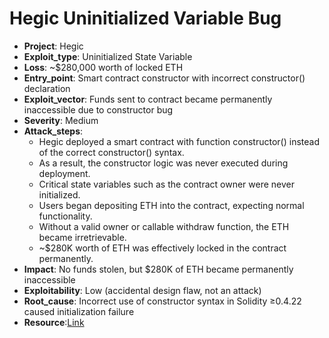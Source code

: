 # Hegic Uninitialized Variable Bug 

- **Project**: Hegic
- **Exploit_type**: Uninitialized State Variable
- **Loss**: ~$280,000 worth of locked ETH 
- **Entry_point**: Smart contract constructor with incorrect constructor() declaration
- **Exploit_vector**: Funds sent to contract became permanently inaccessible due to constructor bug
- **Severity**: Medium
- **Attack_steps**:
    - Hegic deployed a smart contract with function constructor() instead of the correct constructor() syntax.
    - As a result, the constructor logic was never executed during deployment.
    - Critical state variables such as the contract owner were never initialized.
    - Users began depositing ETH into the contract, expecting normal functionality.
    - Without a valid owner or callable withdraw function, the ETH became irretrievable.
    - ~$280K worth of ETH was effectively locked in the contract permanently.
- **Impact**: No funds stolen, but $280K of ETH became permanently inaccessible
- **Exploitability**: Low (accidental design flaw, not an attack)
- **Root_cause**: Incorrect use of constructor syntax in Solidity ≥0.4.22 caused initialization failure
- **Resource**:[Link](https://decrypt.co/35038/hegics-molly-wintermute-im-paying-a-high-price-for-the-mainnet-first-approach-to-building)